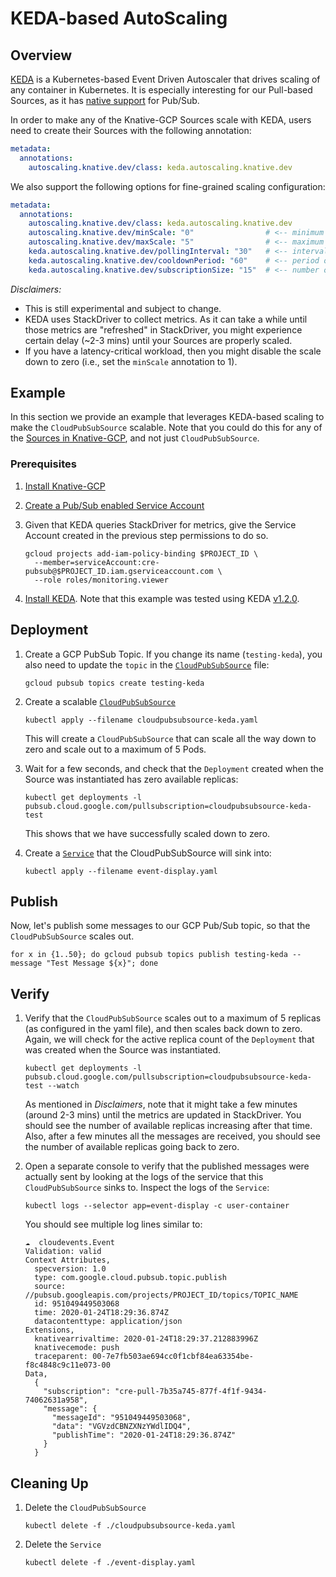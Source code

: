 # KEDA-based AutoScaling 

## Overview

[KEDA](https://keda.sh/) is a Kubernetes-based Event Driven Autoscaler that drives scaling of any container in Kubernetes. 
It is especially interesting for our Pull-based Sources, as it has [native support](https://keda.sh/scalers/gcp-pub-sub/) 
for Pub/Sub.

In order to make any of the Knative-GCP Sources scale with KEDA, users need to create their Sources with the following annotation:

```yaml
metadata:
  annotations:
    autoscaling.knative.dev/class: keda.autoscaling.knative.dev
```

We also support the following options for fine-grained scaling configuration:

```yaml
metadata:
  annotations:
    autoscaling.knative.dev/class: keda.autoscaling.knative.dev
    autoscaling.knative.dev/minScale: "0"                # <-- minimum number of pods to scaled down to.
    autoscaling.knative.dev/maxScale: "5"                # <-- maximum number of pods to scaled out to.
    keda.autoscaling.knative.dev/pollingInterval: "30"   # <-- interval in seconds to poll metrics.
    keda.autoscaling.knative.dev/cooldownPeriod: "60"    # <-- period of inactivity in seconds before scaling down.  
    keda.autoscaling.knative.dev/subscriptionSize: "15"  # <-- number of undelivered messages in the subscription used to scale.
```
 

_Disclaimers:_ 

- This is still experimental and subject to change.
- KEDA uses StackDriver to collect metrics. As it can take a while until those metrics are "refreshed" in StackDriver, you 
might experience certain delay (~2-3 mins) until your Sources are properly scaled.
- If you have a latency-critical workload, then you might disable the scale down to zero (i.e., set the `minScale` annotation to 1).


## Example

In this section we provide an example that leverages KEDA-based scaling to make the `CloudPubSubSource` scalable. Note that 
you could do this for any of the [Sources in Knative-GCP](../../../README.md), and not just `CloudPubSubSource`.

### Prerequisites

1. [Install Knative-GCP](../../install/install-knative-gcp.md)

1. [Create a Pub/Sub enabled Service Account](../../install/pubsub-service-account.md)

1. Given that KEDA queries StackDriver for metrics, give the Service Account created in the previous step permissions to do so.

    ```shell
    gcloud projects add-iam-policy-binding $PROJECT_ID \
      --member=serviceAccount:cre-pubsub@$PROJECT_ID.iam.gserviceaccount.com \
      --role roles/monitoring.viewer
    ```

1. [Install KEDA](https://keda.sh/deploy/). Note that this example was tested using KEDA [v1.2.0](https://github.com/kedacore/keda/releases/tag/v1.2.0). 


## Deployment

1. Create a GCP PubSub Topic. If you change its name (`testing-keda`), you also need
   to update the `topic` in the [`CloudPubSubSource`](cloudpubsubsource-keda.yaml)
   file:

   ```shell
   gcloud pubsub topics create testing-keda
   ```

1. Create a scalable [`CloudPubSubSource`](cloudpubsubsource-keda.yaml)

   ```shell
   kubectl apply --filename cloudpubsubsource-keda.yaml
   ```
   
   This will create a `CloudPubSubSource` that can scale all the way down to zero and scale out to a maximum of 5 Pods.
   
1. Wait for a few seconds, and check that the `Deployment` created when the Source was instantiated has zero available replicas:

   ```shell
   kubectl get deployments -l pubsub.cloud.google.com/pullsubscription=cloudpubsubsource-keda-test
   ```  
   
   This shows that we have successfully scaled down to zero.
   
1. Create a [`Service`](event-display.yaml) that the CloudPubSubSource will
   sink into:

   ```shell
   kubectl apply --filename event-display.yaml
   ```

## Publish

Now, let's publish some messages to our GCP Pub/Sub topic, so that the `CloudPubSubSource` scales out.

```shell
for x in {1..50}; do gcloud pubsub topics publish testing-keda --message "Test Message ${x}"; done
```

## Verify

1. Verify that the `CloudPubSubSource` scales out to a maximum of 5 replicas (as configured in the yaml file), and then
scales back down to zero. Again, we will check for the active replica count of the `Deployment` that was created when the Source was instantiated.

   ```shell
   kubectl get deployments -l pubsub.cloud.google.com/pullsubscription=cloudpubsubsource-keda-test --watch
   ```    

    As mentioned in _Disclaimers_, note that it might take a few minutes (around 2-3 mins) until the metrics are updated in StackDriver. 
    You should see the number of available replicas increasing after that time. Also, after a few minutes all the messages 
    are received, you should see the number of available replicas going back to zero. 

1. Open a separate console to verify that the published messages were actually sent by looking at the logs of the service
that this `CloudPubSubSource` sinks to. Inspect the logs of the `Service`:

   ```shell
   kubectl logs --selector app=event-display -c user-container
   ```

    You should see multiple log lines similar to:
    
    ```shell
    ☁️  cloudevents.Event
    Validation: valid
    Context Attributes,
      specversion: 1.0
      type: com.google.cloud.pubsub.topic.publish
      source: //pubsub.googleapis.com/projects/PROJECT_ID/topics/TOPIC_NAME
      id: 951049449503068
      time: 2020-01-24T18:29:36.874Z
      datacontenttype: application/json
    Extensions,
      knativearrivaltime: 2020-01-24T18:29:37.212883996Z
      knativecemode: push
      traceparent: 00-7e7fb503ae694cc0f1cbf84ea63354be-f8c4848c9c11e073-00
    Data,
      {
        "subscription": "cre-pull-7b35a745-877f-4f1f-9434-74062631a958",
        "message": {
          "messageId": "951049449503068",
          "data": "VGVzdCBNZXNzYWdlIDQ4",
          "publishTime": "2020-01-24T18:29:36.874Z"
        }
      }
    ```

## Cleaning Up

1. Delete the `CloudPubSubSource`

   ```shell
   kubectl delete -f ./cloudpubsubsource-keda.yaml
   ```

1. Delete the `Service`

   ```shell
   kubectl delete -f ./event-display.yaml
   ```

